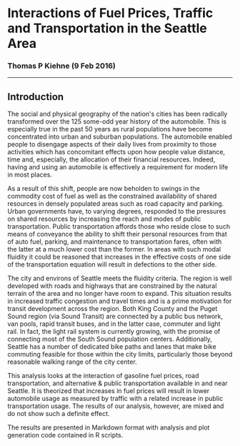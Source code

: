 # Interactions of Fuel Prices, Traffic and Transportation in the Seattle Area #

### Thomas P Kiehne (9 Feb 2016) ###

------------------

## Introduction ##

The social and physical geography of the nation's cities has been radically transformed over the 125 some-odd year history of the automobile. This is especially true in the past 50 years as rural populations have become concentrated into urban and suburban populations.  The automobile enabled people to disengage aspects of their daily lives from proximity to those activities which has concomitant effects upon how people value distance, time and, especially, the allocation of their financial resources.  Indeed, having and using an automobile is effectively a requirement for modern life in most places.

As a result of this shift, people are now beholden to swings in the commodity cost of fuel as well as the  constrained availability of shared resources in densely populated areas such as road capacity and parking.  Urban governments have, to varying degrees, responded to the pressures on shared resources by increasing the reach and modes of public transportation. Public transportation affords those who reside close to such means of conveyance the ability to shift their personal resources from that of auto fuel, parking, and maintenance to transportation fares, often with the latter at a much lower cost than the former. In areas with such modal fluidity it could be reasoned that increases in the effective costs of one side of the transportation equation will result in defections to the other side.

The city and environs of Seattle meets the fluidity criteria.  The region is well developed with roads and highways that are constrained by the natural terrain of the area and no longer have room to expand.  This situation results in increased traffic congestion and travel times and is a prime motivation for transit development across the region.  Both King County and the Puget Sound region (via Sound Transit) are connected by a public bus network, van pools, rapid transit buses, and in the latter case, commuter and light rail. In fact, the light rail system is currently growing, with the promise of connecting most of the South Sound population centers. Additionally, Seattle has a number of dedicated bike paths and lanes that make bike commuting feasible for those within the city limits, particularly those beyond reasonable walking range of the city center.

This analysis looks at the interaction of gasoline fuel prices, road transportation, and alternative & public transportation available in and near Seattle.  It is theorized that increases in fuel prices will result in lower automobile usage as measured by traffic with a related increase in public transportation usage. The results of our analysis, however, are mixed and do not show such a definite effect.

The results are presented in Markdown format with analysis and plot generation code contained in R scripts.